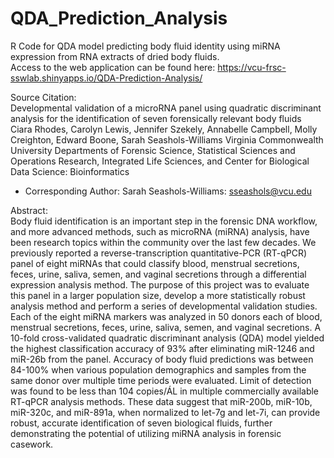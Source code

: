 # QDA_Prediction_Analysis

R Code for QDA model predicting body fluid identity using miRNA expression from RNA extracts of dried body fluids.
<br>Access to the web application can be found here: https://vcu-frsc-sswlab.shinyapps.io/QDA-Prediction-Analysis/

Source Citation:<br>
Developmental validation of a microRNA panel using quadratic discriminant analysis for the identification of seven forensically relevant body fluids
Ciara Rhodes, Carolyn Lewis, Jennifer Szekely, Annabelle Campbell, Molly Creighton, Edward Boone, Sarah Seashols-Williams
Virginia Commonwealth University Departments of Forensic Science, Statistical Sciences and Operations Research, Integrated Life Sciences, and Center 
for Biological Data Science: Bioinformatics
* Corresponding Author: Sarah Seashols-Williams: sseashols@vcu.edu 

Abstract:<br>
Body fluid identification is an important step in the forensic DNA workflow, and more advanced methods, such as microRNA (miRNA) analysis, have been 
research topics within the community over the last few decades. We previously reported a reverse-transcription quantitative-PCR (RT-qPCR) panel of 
eight miRNAs that could classify blood, menstrual secretions, feces, urine, saliva, semen, and vaginal secretions through a differential expression 
analysis method. The purpose of this project was to evaluate this panel in a larger population size, develop a more statistically robust analysis method 
and perform a series of developmental validation studies. Each of the eight miRNA markers was analyzed in 50 donors each of blood, menstrual secretions, 
feces, urine, saliva, semen, and vaginal secretions. A 10-fold cross-validated quadratic discriminant analysis (QDA) model yielded the highest 
classification accuracy of 93% after eliminating miR-1246 and miR-26b from the panel. Accuracy of body fluid predictions was between 84-100% when various 
population demographics and samples from the same donor over multiple time periods were evaluated. Limit of detection was found to be less than 104 
copies/ÁL in multiple commercially available RT-qPCR analysis methods. These data suggest that miR-200b, miR-10b, miR-320c, and miR-891a, when normalized 
to let-7g and let-7i, can provide robust, accurate identification of seven biological fluids, further demonstrating the potential of utilizing miRNA 
analysis in forensic casework.
